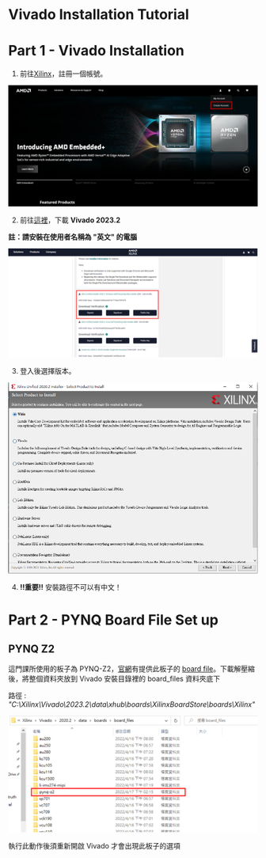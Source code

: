 Vivado Installation Tutorial
============================

# Part 1 - Vivado Installation

1. 前往[Xilinx](https://www.xilinx.com/)，註冊一個帳號。

![Create an Account](images/account.png)

2. 前往[這裡](https://www.xilinx.com/support/download.html)，下載 **Vivado 2023.2**

  **註：請安裝在使用者名稱為 "英文" 的電腦**

![Download](images/download.png)

3. 登入後選擇版本。

![Edition](images/vitis.png)

4. **!!重要!!** 安裝路徑不可以有中文！

# Part 2 - PYNQ Board File Set up

## PYNQ Z2

這門課所使用的板子為 PYNQ-Z2，[官網](https://www.tul.com.tw/)有提供此板子的 [board file](https://dpoauwgwqsy2x.cloudfront.net/Download/pynq-z2.zip)。下載解壓縮後，將整個資料夾放到 Vivado 安裝目錄裡的 board_files 資料夾底下   

路徑 : _"C:\Xilinx\Vivado\2023.2\data\xhub\boards\XilinxBoardStore\boards\Xilinx"_

![pynqz2_board_file](images/pynqz2_board_file.png)

執行此動作後須重新開啟 Vivado 才會出現此板子的選項
